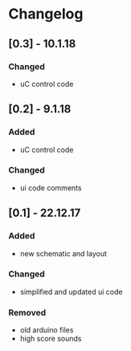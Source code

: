 # Changelog
## [0.3] - 10.1.18
### Changed
* uC control code
## [0.2] - 9.1.18
### Added
* uC control code
### Changed
* ui code comments
## [0.1] - 22.12.17
### Added
* new schematic and layout
### Changed
* simplified and updated ui code
### Removed
* old arduino files
* high score sounds

